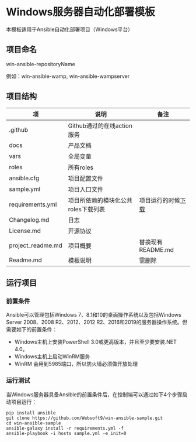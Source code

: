 # Windows服务器自动化部署模板

本模板适用于Ansible自动化部署项目（Windows平台）

## 项目命名

win-ansible-repositoryName

例如：win-ansible-wamp, win-ansible-wampserver

## 项目结构

|   项   |  说明    |   备注   |
| ---- | ---- | ---- |
|   .github   |  Github通过的在线action服务    |      |
|   docs   |   产品文档   |      |
|    vars  |   全局变量   |      |
|    roles  |   所有roles   |      |
|    ansible.cfg  |   项目配置文件   |      |
|    sample.yml  |   项目入口文件   |      |
|    requirements.yml  |   项目所依赖的模块化公共roles下载列表   |  项目运行的时候[下载](https://github.com/websoft9win)    |
|    Changelog.md  |   日志   |      |
|    License.md  |   开源协议   |      |
|    project_readme.md  |   项目概要   |  替换现有README.md    |
|    Readme.md  |   模板说明   |  需删除    |

## 运行项目

### 前置条件

Ansible可以管理包括Windows 7、8.1和10的桌面操作系统以及包括Windows Server 2008、2008 R2、2012、2012 R2、2016和2019的服务器操作系统。但需要如下的前置条件：

* Windows主机上安装PowerShell 3.0或更高版本，并且至少要安装.NET 4.0。
* Windows主机上启动WinRM服务
* WinRM 会用到5985端口，所以防火墙必须做开放处理

### 运行测试

当Windows服务器具备Ansible的前置条件后，在控制端可以通过如下4个步骤启动项目运行： 

```
pip install ansible
git clone https://github.com/Websoft9/win-ansible-sample.git
cd win-ansible-sample
ansible-galaxy install -r requirements.yml -f
ansible-playbook -i hosts sample.yml -e init=0
```
